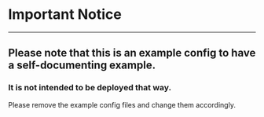 #	Important Notice

---

##	Please note that this is an example config to have a self-documenting example.
###	It is not intended to be deployed that way.

Please remove the example config files and change them accordingly.

